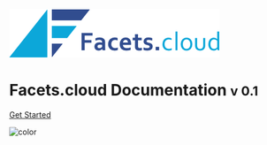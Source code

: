![logo](media/logo_blue.png)

# Facets.cloud Documentation <small>v 0.1</small>

[Get Started](/#facets)

<!-- background color -->
![color](#f0f0f0)